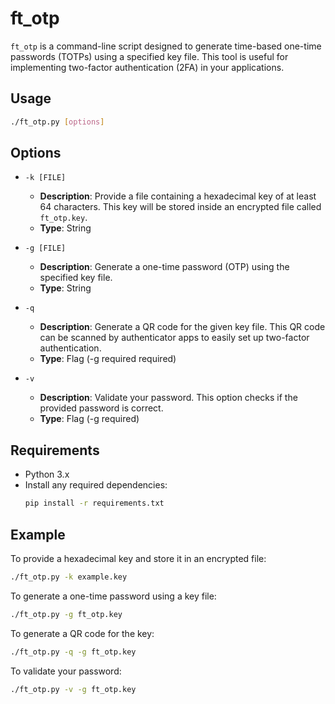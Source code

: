 # ft_otp

`ft_otp` is a command-line script designed to generate time-based one-time passwords (TOTPs) using a specified key file. This tool is useful for implementing two-factor authentication (2FA) in your applications.

## Usage

```bash
./ft_otp.py [options]
```

## Options

- `-k [FILE]`
  - **Description**: Provide a file containing a hexadecimal key of at least 64 characters. This key will be stored inside an encrypted file called `ft_otp.key`.
  - **Type**: String

- `-g [FILE]`
  - **Description**: Generate a one-time password (OTP) using the specified key file.
  - **Type**: String

- `-q`
  - **Description**: Generate a QR code for the given key file. This QR code can be scanned by authenticator apps to easily set up two-factor authentication.
  - **Type**: Flag (-g required required)

- `-v`
  - **Description**: Validate your password. This option checks if the provided password is correct.
  - **Type**: Flag (-g required)

## Requirements

- Python 3.x
- Install any required dependencies:
   ```bash
   pip install -r requirements.txt
   ```

## Example

To provide a hexadecimal key and store it in an encrypted file:
```bash
./ft_otp.py -k example.key
```

To generate a one-time password using a key file:
```bash
./ft_otp.py -g ft_otp.key
```

To generate a QR code for the key:
```bash
./ft_otp.py -q -g ft_otp.key
```

To validate your password:
```bash
./ft_otp.py -v -g ft_otp.key
```

